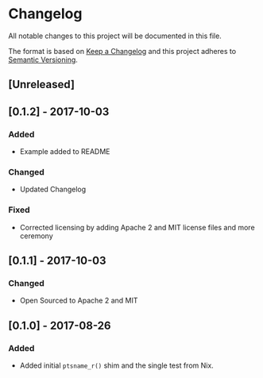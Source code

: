 # Changelog

All notable changes to this project will be documented in this file.

The format is based on [Keep a Changelog](http://keepachangelog.com/en/1.0.0/)
and this project adheres to [Semantic Versioning](http://semver.org/spec/v2.0.0.html).

## [Unreleased]

## [0.1.2] - 2017-10-03

### Added
- Example added to README

### Changed
- Updated Changelog

### Fixed
- Corrected licensing by adding Apache 2 and MIT license files and more ceremony

## [0.1.1] - 2017-10-03

### Changed
- Open Sourced to Apache 2 and MIT

## [0.1.0] - 2017-08-26

### Added
- Added initial `ptsname_r()` shim and the single test from Nix.
